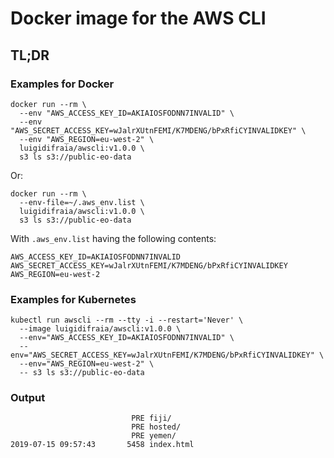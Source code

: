 # Docker image for the AWS CLI

## TL;DR

### Examples for Docker

```
docker run --rm \
  --env "AWS_ACCESS_KEY_ID=AKIAIOSFODNN7INVALID" \
  --env "AWS_SECRET_ACCESS_KEY=wJalrXUtnFEMI/K7MDENG/bPxRfiCYINVALIDKEY" \
  --env "AWS_REGION=eu-west-2" \
  luigidifraia/awscli:v1.0.0 \
  s3 ls s3://public-eo-data
```

Or:

```
docker run --rm \
  --env-file=~/.aws_env.list \
  luigidifraia/awscli:v1.0.0 \
  s3 ls s3://public-eo-data
```

With `.aws_env.list` having the following contents:

```
AWS_ACCESS_KEY_ID=AKIAIOSFODNN7INVALID
AWS_SECRET_ACCESS_KEY=wJalrXUtnFEMI/K7MDENG/bPxRfiCYINVALIDKEY
AWS_REGION=eu-west-2
```

### Examples for Kubernetes

```
kubectl run awscli --rm --tty -i --restart='Never' \
  --image luigidifraia/awscli:v1.0.0 \
  --env="AWS_ACCESS_KEY_ID=AKIAIOSFODNN7INVALID" \
  --env="AWS_SECRET_ACCESS_KEY=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" \
  --env="AWS_REGION=eu-west-2" \
  -- s3 ls s3://public-eo-data
```

### Output

```
                           PRE fiji/
                           PRE hosted/
                           PRE yemen/
2019-07-15 09:57:43       5458 index.html
```
